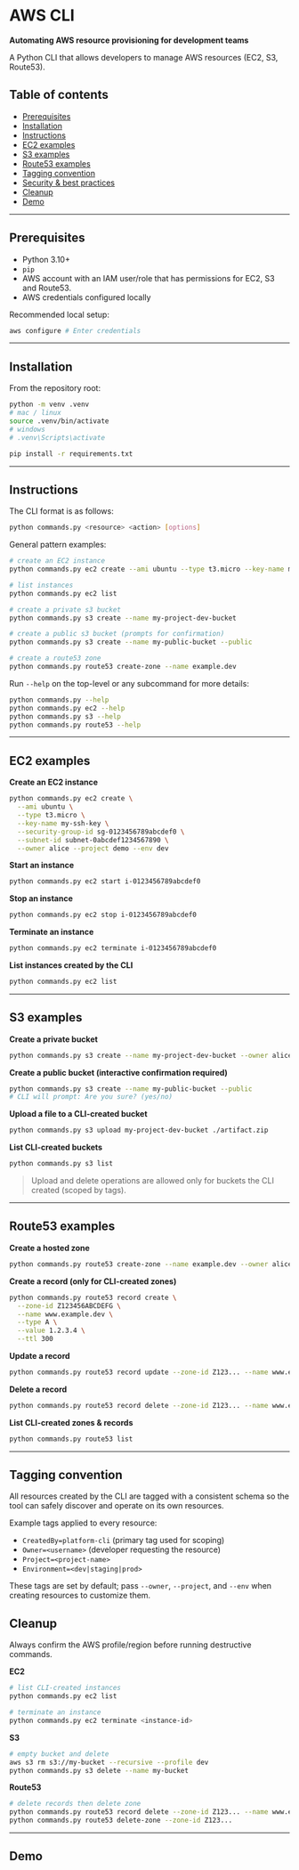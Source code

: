 # AWS CLI

**Automating AWS resource provisioning for development teams**

A Python CLI that allows developers to manage AWS resources (EC2, S3, Route53). 



## Table of contents

- [Prerequisites](#prerequisites)
- [Installation](#installation)
- [Instructions](#instructions)
- [EC2 examples](#ec2-examples)
- [S3 examples](#s3-examples)
- [Route53 examples](#route53-examples)
- [Tagging convention](#tagging-convention)
- [Security & best practices](#security--best-practices)
- [Cleanup](#cleanup-instructions)
- [Demo](#demo-evidence-for-submission)

---

## Prerequisites

- Python 3.10+
- `pip`
- AWS account with an IAM user/role that has permissions for EC2, S3 and Route53.
- AWS credentials configured locally

Recommended local setup:

```bash
aws configure # Enter credentials
```
---

## Installation

From the repository root:

```bash
python -m venv .venv
# mac / linux
source .venv/bin/activate
# windows
# .venv\Scripts\activate

pip install -r requirements.txt
```

---

## Instructions

The CLI format is as follows:

```bash
python commands.py <resource> <action> [options]
```

General pattern examples:

```bash
# create an EC2 instance
python commands.py ec2 create --ami ubuntu --type t3.micro --key-name my-key --subnet-id subnet-0123...

# list instances
python commands.py ec2 list

# create a private s3 bucket
python commands.py s3 create --name my-project-dev-bucket

# create a public s3 bucket (prompts for confirmation)
python commands.py s3 create --name my-public-bucket --public

# create a route53 zone
python commands.py route53 create-zone --name example.dev
```

Run `--help` on the top-level or any subcommand for more details:

```bash
python commands.py --help
python commands.py ec2 --help
python commands.py s3 --help
python commands.py route53 --help
```

---

## EC2 examples

**Create an EC2 instance**

```bash
python commands.py ec2 create \
  --ami ubuntu \
  --type t3.micro \
  --key-name my-ssh-key \
  --security-group-id sg-0123456789abcdef0 \
  --subnet-id subnet-0abcdef1234567890 \
  --owner alice --project demo --env dev
```

**Start an instance**

```bash
python commands.py ec2 start i-0123456789abcdef0
```

**Stop an instance**

```bash
python commands.py ec2 stop i-0123456789abcdef0
```

**Terminate an instance**

```bash
python commands.py ec2 terminate i-0123456789abcdef0
```

**List instances created by the CLI**

```bash
python commands.py ec2 list
```

---

## S3 examples

**Create a private bucket**

```bash
python commands.py s3 create --name my-project-dev-bucket --owner alice --project demo --env dev
```

**Create a public bucket (interactive confirmation required)**

```bash
python commands.py s3 create --name my-public-bucket --public
# CLI will prompt: Are you sure? (yes/no)
```

**Upload a file to a CLI-created bucket**

```bash
python commands.py s3 upload my-project-dev-bucket ./artifact.zip
```

**List CLI-created buckets**

```bash
python commands.py s3 list
```

> Upload and delete operations are allowed only for buckets the CLI created (scoped by tags).

---

## Route53 examples

**Create a hosted zone**

```bash
python commands.py route53 create-zone --name example.dev --owner alice
```

**Create a record (only for CLI-created zones)**

```bash
python commands.py route53 record create \
  --zone-id Z123456ABCDEFG \
  --name www.example.dev \
  --type A \
  --value 1.2.3.4 \
  --ttl 300
```

**Update a record**

```bash
python commands.py route53 record update --zone-id Z123... --name www.example.dev --type A --value 5.6.7.8
```

**Delete a record**

```bash
python commands.py route53 record delete --zone-id Z123... --name www.example.dev --type A
```

**List CLI-created zones & records**

```bash
python commands.py route53 list
```

---

## Tagging convention

All resources created by the CLI are tagged with a consistent schema so the tool can safely discover and operate on its own resources.

Example tags applied to every resource:

- `CreatedBy=platform-cli` (primary tag used for scoping)
- `Owner=<username>` (developer requesting the resource)
- `Project=<project-name>`
- `Environment=<dev|staging|prod>`

These tags are set by default; pass `--owner`, `--project`, and `--env` when creating resources to customize them.

## Cleanup

Always confirm the AWS profile/region before running destructive commands.

**EC2**

```bash
# list CLI-created instances
python commands.py ec2 list

# terminate an instance
python commands.py ec2 terminate <instance-id>
```

**S3**

```bash
# empty bucket and delete
aws s3 rm s3://my-bucket --recursive --profile dev
python commands.py s3 delete --name my-bucket
```

**Route53**

```bash
# delete records then delete zone
python commands.py route53 record delete --zone-id Z123... --name www.example.dev --type A
python commands.py route53 delete-zone --zone-id Z123...
```
---

## Demo



